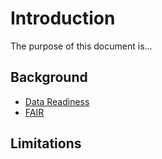 # Introduction

The purpose of this document is...


## Background

* [Data Readiness](http://data-readiness.org/)
* [FAIR](https://www.go-fair.org/fair-principles/)

## Limitations
